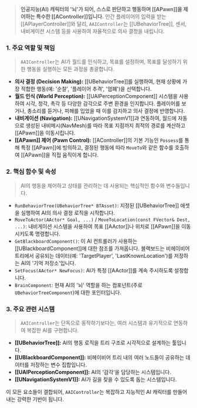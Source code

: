 > **인공지능(AI) 캐릭터의 '뇌'가 되어, 스스로 판단하고 행동하며 [[APawn]]을 제어하는 특수한 [[AController]]입니다.** 인간 플레이어의 입력을 받는 [[APlayerController]]와 달리, `AAIController`는 [[UBehaviorTree]], 센서, 내비게이션 시스템 등을 사용하여 자율적으로 의사 결정을 내립니다.

### **1. 주요 역할 및 책임**
> `AAIController`는 AI가 월드를 인식하고, 목표를 설정하며, 목표를 달성하기 위한 행동을 실행하는 모든 과정을 총괄합니다.
* **의사 결정 (Decision Making):**
    [[UBehaviorTree]]를 실행하여, 현재 상황에 가장 적합한 행동(예: '순찰', '플레이어 추격', '엄폐')을 선택합니다.
* **월드 인식 (World Perception):**
    [[UAIPerceptionComponent]] 시스템을 사용하여 시각, 청각, 촉각 등 다양한 감각으로 주변 환경을 인지합니다. 플레이어를 보거나, 총소리를 듣거나, 피해를 입었을 때 이를 감지하고 의사 결정에 반영합니다.
* **내비게이션 (Navigation):**
    [[UNavigationSystemV1]]과 연동하여, 월드에 자동으로 생성된 내비메시(NavMesh)를 따라 목표 지점까지 최적의 경로를 계산하고 [[APawn]]을 이동시킵니다.
* **[[APawn]] 제어 (Pawn Control):**
    [[AController]]의 기본 기능인 `Possess`를 통해 특정 [[APawn]]에 빙의하고, 결정된 행동에 따라 `MoveTo`와 같은 함수를 호출하여 [[APawn]]을 직접 움직이게 합니다.

### **2. 핵심 함수 및 속성**
> AI의 행동을 제어하고 상태를 관리하는 데 사용되는 핵심적인 함수와 변수들입니다.
* `RunBehaviorTree(UBehaviorTree* BTAsset)`:
    지정된 [[UBehaviorTree]] 애셋을 실행하여 AI의 의사 결정 로직을 시작합니다.
* `MoveToActor(AActor* Goal, ...)` / `MoveToLocation(const FVector& Dest, ...)`:
    내비게이션 시스템을 사용하여 목표 [[AActor]]나 위치로 [[APawn]]을 이동시키도록 명령합니다.
* `GetBlackboardComponent()`:
    이 AI 컨트롤러가 사용하는 [[UBlackboardComponent]]에 대한 참조를 가져옵니다. 블랙보드는 비헤이비어 트리에서 공유되는 데이터(예: 'TargetPlayer', 'LastKnownLocation')를 저장하는 AI의 '기억 저장소'입니다.
* `SetFocus(AActor* NewFocus)`:
    AI가 특정 [[AActor]]를 계속 주시하도록 설정합니다.
* `BrainComponent`:
    현재 AI의 '뇌' 역할을 하는 컴포넌트(주로 `UBehaviorTreeComponent`)에 대한 포인터입니다.

### **3. 주요 관련 시스템**
> `AAIController`는 단독으로 동작하기보다는, 여러 시스템과 유기적으로 연동하여 복잡한 AI를 구현합니다.
* **[[UBehaviorTree]]:**
    AI의 행동 로직을 트리 구조로 시각적으로 설계하는 툴입니다.
* **[[UBlackboardComponent]]:**
    비헤이비어 트리 내의 여러 노드들이 공유하는 데이터를 저장하는 변수 집합입니다.
* **[[UAIPerceptionComponent]]:**
    AI의 '감각'을 담당하는 시스템입니다.
* **[[UNavigationSystemV1]]:**
    AI가 길을 찾을 수 있도록 돕는 시스템입니다.

이 모든 요소들이 결합되어, `AAIController`는 복잡하고 지능적인 AI 캐릭터를 만들어내는 강력한 기반이 됩니다.